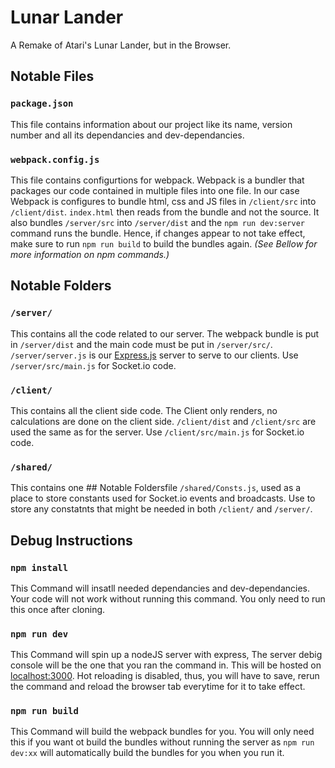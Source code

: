 # Lunar Lander

A Remake of Atari's Lunar Lander, but in the Browser.

## Notable Files

### `package.json`

This file contains information about our project like its name, version number and all its dependancies and dev-dependancies.

### `webpack.config.js`

This file contains configurtions for webpack. Webpack is a bundler that packages our code contained in multiple files into one file.
In our case Webpack is configures to bundle html, css and JS files in `/client/src` into `/client/dist`. `index.html` then reads from the bundle and not the source. It also bundles `/server/src` into `/server/dist` and the `npm run dev:server` command runs the bundle. Hence, if changes appear to not take effect, make sure to run `npm run build` to build the bundles again. _(See Bellow for more information on npm commands.)_

## Notable Folders

### `/server/`

This contains all the code related to our server. The webpack bundle is put in `/server/dist` and the main code must be put in `/server/src/`. `/server/server.js` is our [Express.js](https://expressjs.com/) server to serve to our clients. Use `/server/src/main.js` for Socket.io code.

### `/client/`

This contains all the client side code. The Client only renders, no calculations are done on the client side. `/client/dist` and `/client/src` are used the same as for the server. Use `/client/src/main.js` for Socket.io code.

### `/shared/`

This contains one ## Notable Foldersfile `/shared/Consts.js`, used as a place to store constants used for Socket.io events and broadcasts. Use to store any constatnts that might be needed in both `/client/` and `/server/`.

## Debug Instructions

### `npm install`

This Command will insatll needed dependancies and dev-dependancies. Your code will not work without running this command. You only need to run this once after cloning.

### `npm run dev`

This Command will spin up a nodeJS server with express, The server debig console will be the one that you ran the command in. This will be hosted on [localhost:3000](http://localhost:3000). Hot reloading is disabled, thus, you will have to save, rerun the command and reload the browser tab everytime for it to take effect.

### `npm run build`

This Command will build the webpack bundles for you. You will only need this if you want ot build the bundles without running the server as `npm run dev:xx` will automatically build the bundles for you when you run it.
